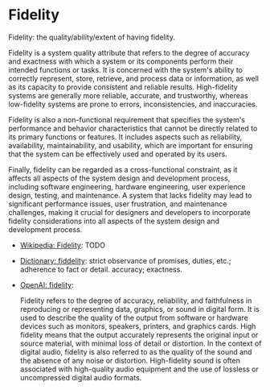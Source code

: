 # Fidelity

Fidelity: the quality/ability/extent of having fidelity. <!-- TODO -->

<div data-chatgpt-prompt="explain fidelity (system quality attribute, cross-functional constraint, non-functional requirement)">Fidelity is a system quality attribute that refers to the degree of accuracy and exactness with which a system or its components perform their intended functions or tasks. It is concerned with the system's ability to correctly represent, store, retrieve, and process data or information, as well as its capacity to provide consistent and reliable results. High-fidelity systems are generally more reliable, accurate, and trustworthy, whereas low-fidelity systems are prone to errors, inconsistencies, and inaccuracies.

Fidelity is also a non-functional requirement that specifies the system's performance and behavior characteristics that cannot be directly related to its primary functions or features. It includes aspects such as reliability, availability, maintainability, and usability, which are important for ensuring that the system can be effectively used and operated by its users.

Finally, fidelity can be regarded as a cross-functional constraint, as it affects all aspects of the system design and development process, including software engineering, hardware engineering, user experience design, testing, and maintenance. A system that lacks fidelity may lead to significant performance issues, user frustration, and maintenance challenges, making it crucial for designers and developers to incorporate fidelity considerations into all aspects of the system design and development process.</div>

* [Wikipedia: Fidelity](https://wikipedia.org/wiki/Fidelity): TODO

* [Dictionary: fiddelity](https://www.dictionary.com/browse/fidelity): strict observance of promises, duties, etc.; adherence to fact or detail. accuracy; exactness.

* [OpenAI: fidelity](https:://openai.com): <div data-chatgpt-prompt="define fidelity (computers and software)">Fidelity refers to the degree of accuracy, reliability, and faithfulness in reproducing or representing data, graphics, or sound in digital form. It is used to describe the quality of the output from software or hardware devices such as monitors, speakers, printers, and graphics cards. High fidelity means that the output accurately represents the original input or source material, with minimal loss of detail or distortion. In the context of digital audio, fidelity is also referred to as the quality of the sound and the absence of any noise or distortion. High-fidelity sound is often associated with high-quality audio equipment and the use of lossless or uncompressed digital audio formats.</div>


